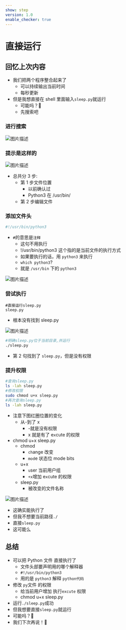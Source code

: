 ```yaml
---
show: step
version: 1.0
enable_checker: true
---
```


# 直接运行

## 回忆上次内容

- 我们把两个程序整合起来了
  - 可以持续输出当前时间
  - 每秒更新
- 但是我想直接在 shell 里面输入`sleep.py`就运行
  - 可能吗？🤔
  - 先搜索吧

### 进行搜索

![图片描述](https://doc.shiyanlou.com/courses/uid1190679-20210221-1613892082677)

### 提示是这样的

![图片描述](https://doc.shiyanlou.com/courses/uid1190679-20210221-1613892140071)

- 总共分 3 步:
  - 第 1 步文件位置
    - 以前确认过
    - Python3 在 /usr/bin/
  - 第 2 步编辑文件

### 添加文件头

```python
#!/usr/bin/python3
```

- `#`的意思是`注释`
  - 这句不用执行
  - !/usr/bin/python3 这个指的是当前文件的执行方式
  - 如果要执行的话，用 `python3` 来执行
  - `which python3`?
  - 就是 `/usr/bin` 下的 `python3`

![图片描述](https://doc.shiyanlou.com/courses/uid1190679-20210221-1613894255175)

### 尝试执行

```shell
#直接运行sleep.py
sleep.py
```

- 根本没有找到 sleep.py

![图片描述](https://doc.shiyanlou.com/courses/uid1190679-20210221-1613892798653)

```bash
#明确sleep.py位于当前目录,并运行
./sleep.py
```

- 第 2 句找到了 `sleep.py`，但是没有权限

### 提升权限

```bash
#查询sleep.py
ls -lah sleep.py
#修改权限
sudo chmod u+x sleep.py
#再次查询sleep.py
ls -lah sleep.py
```

- 注意下图红圈位置的变化
  - 从-到了 x
    - -就是没有权限
    - x 就是有了 e`x`cute 的权限
- chmod u+x sleep.py
  - chmod
    - `ch`ange 改变
    - `mod`e 状态位 mode bits
  - u+x
    - `u`ser 当前用户组
    - `+x`增加 e`x`cute 的权限
  - sleep.py
    - 被改变的文件名称

![图片描述](https://doc.shiyanlou.com/courses/uid1190679-20210221-1613894398541)

- 这确实能执行了
- 但我不想要当前路径`./`
- 直接`sleep.py`
- 这可能么

## 总结

- 可以把 Python 文件 直接执行了
  - 文件头部要声明用的哪个解释器
  - `#!/usr/bin/python3`
  - 用的是 `python3` 解释 `python代码`
- 修改 `py`文件 的权限
  - 给当前用户增加 执行`excute` 权限
  - chmod u+x sleep.py
- 运行`./sleep.py`成功
- 但我想要直接`sleep.py`就运行
- 可能吗？🤔
- 我们下次再说！👋

